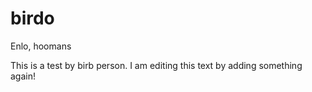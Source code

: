 # birdo

Enlo, hoomans

This is a test by birb person. I am editing this text by adding something again!
